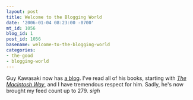 ```yaml
---
layout: post
title: Welcome to the Blogging World
date: '2006-01-04 08:23:00 -0700'
mt_id: 1056
blog_id: 1
post_id: 1056
basename: welcome-to-the-blogging-world
categories:
- the-good
- blogging-world
---
```

Guy Kawasaki now has <a href="http://blog.guykawasaki.com/">a blog</a>. I've read all of his books, starting with <a href="http://www.amazon.com/exec/obidos/ASIN/0673461750/bbrown-20/ref=nosim/"><cite>The Macintosh Way</cite></a>, and I have tremendous respect for him. Sadly, he's now brought my feed count up to 279. *sigh*
